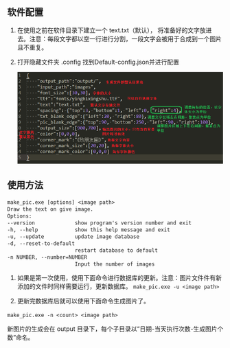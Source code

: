 ## 软件配置

1. 在使用之前在软件目录下建立一个 text.txt（默认）， 将准备好的文字放进去。注意：每段文字都以空一行进行分割，一段文字会被用于合成到一个图片且不重复。

2. 打开隐藏文件夹 .config 找到Default-config.json并进行配置

   ![p1](md_pic/p1.png)

## 使用方法
	make_pic.exe [options] <image path>
	Draw the text on give image.
	Options:
	--version             show program's version number and exit
	-h, --help            show this help message and exit
	-u, --update          update image database
	-d, --reset-to-default
	                      restart database to default
	-n NUMBER, --number=NUMBER
	                      Input the number of images

1. 如果是第一次使用，使用下面命令进行数据库的更新。注意：图片文件件有新添加的文件时同样需要运行，更新数据库。
  `make_pic.exe -u <image path>`

2. 更新完数据库后就可以使用下面命令生成图片了。

  `make_pic.exe -n <count> <image path>`

  新图片的生成会在 output 目录下，每个子目录以“日期-当天执行次数-生成图片个数”命名。
